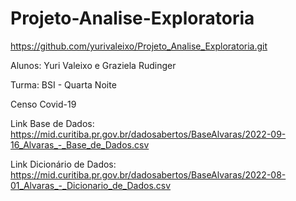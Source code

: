 # Projeto-Analise-Exploratoria

https://github.com/yurivaleixo/Projeto_Analise_Exploratoria.git

Alunos: Yuri Valeixo e Graziela Rudinger

Turma: BSI - Quarta Noite

Censo Covid-19

Link Base de Dados: https://mid.curitiba.pr.gov.br/dadosabertos/BaseAlvaras/2022-09-16_Alvaras_-_Base_de_Dados.csv

Link Dicionário de Dados: https://mid.curitiba.pr.gov.br/dadosabertos/BaseAlvaras/2022-08-01_Alvaras_-_Dicionario_de_Dados.csv
